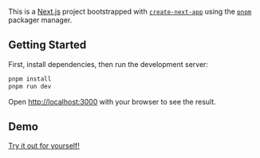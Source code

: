This is a [Next.js](https://nextjs.org/) project bootstrapped with [`create-next-app`](https://github.com/vercel/next.js/tree/canary/packages/create-next-app) using the [`pnpm`](https://pnpm.io/) packager manager.

## Getting Started

First, install dependencies, then run the development server:

```bash
pnpm install
pnpm run dev
```

Open [http://localhost:3000](http://localhost:3000) with your browser to see the result.

## Demo

[Try it out for yourself!](https://next-todo-app-chi.vercel.app/)
